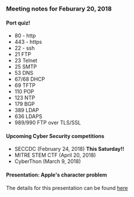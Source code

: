 ### Meeting notes for Feburary 20, 2018

#### Port quiz!
* 80 - http
* 443 - https
* 22 - ssh
* 21 FTP
* 23 Telnet
* 25 SMTP
* 53 DNS
* 67/68 DHCP
* 69 TFTP
* 110 POP
* 123 NTP
* 179 BGP
* 389 LDAP
* 636 LDAPS
* 989/990 FTP over TLS/SSL 

#### Upcoming Cyber Security competitions
* SECCDC         (February 24, 2018) **This Saturday!!**
* MITRE STEM CTF (April    20, 2018)
* CyberThon      (March     9, 2018)

#### Presentation: Apple's character problem
The details for this presentation can be found 
[here](https://github.com/UWFCyberNauts/presentations/tree/master/Semesters/Spring2018/apple_char_probs)

